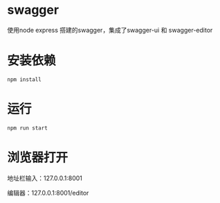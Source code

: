 # swagger
使用node express  搭建的swagger，集成了swagger-ui  和 swagger-editor

# 安装依赖
```
npm install
```

# 运行
```
npm run start
```

# 浏览器打开

地址栏输入：127.0.0.1:8001

编辑器：127.0.0.1:8001/editor
